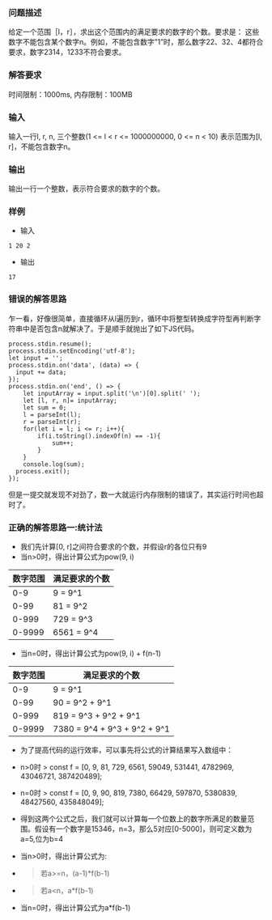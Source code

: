 ### 问题描述
给定一个范围［l，r］，求出这个范围内的满足要求的数字的个数。要求是：
这些数字不能包含某个数字n。例如，不能包含数字”1”时，那么数字22、32、4都符合要求，数字2314，1233不符合要求。
### 解答要求
时间限制：1000ms, 内存限制：100MB
### 输入
输入一行l, r, n, 三个整数(1 <= l < r <= 1000000000, 0 <= n < 10)
表示范围为[l, r]，不能包含数字n。

### 输出
输出一行一个整数，表示符合要求的数字的个数。

### 样例
- 输入
```
1 20 2
```
- 输出
```
17
```

### 错误的解答思路
乍一看，好像很简单，直接循环从l遍历到r，循环中将整型转换成字符型再判断字符串中是否包含n就解决了。于是顺手就抛出了如下JS代码。
```JS
process.stdin.resume();
process.stdin.setEncoding('utf-8');
let input = '';
process.stdin.on('data', (data) => {
  input += data;
});
process.stdin.on('end', () => {
    let inputArray = input.split('\n')[0].split(' ');
    let [l, r, n]= inputArray;
    let sum = 0;
    l = parseInt(l);
    r = parseInt(r);
    for(let i = l; i <= r; i++){
        if(i.toString().indexOf(n) == -1){
            sum++;
        }
    }
    console.log(sum);
  process.exit();
});
```
但是一提交就发现不对劲了，数一大就运行内存限制的错误了，其实运行时间也超时了。

### 正确的解答思路一:统计法
- 我们先计算[0, r]之间符合要求的个数，并假设r的各位只有9
- 当n>0时，得出计算公式为pow(9, i)

| 数字范围 | 满足要求的个数 |
| --- | --- |
| 0-9	| 9 = 9^1 |
| 0-99	| 81 = 9^2 |
| 0-999	| 729 = 9^3 |
| 0-9999	| 6561 = 9^4 |

- 当n=0时，得出计算公式为pow(9, i) + f(n-1)

|数字范围	| 满足要求的个数|
| --- | --- |
| 0-9	| 9 = 9^1 |
| 0-99	| 90 = 9^2 + 9^1 |
| 0-999	| 819 = 9^3 + 9^2 + 9^1 |
| 0-9999	| 7380 = 9^4 + 9^3 + 9^2 + 9^1 |

- 为了提高代码的运行效率，可以事先将公式的计算结果写入数组中：
- n>0时 > const f = [0, 9, 81, 729, 6561, 59049, 531441, 4782969, 43046721, 387420489];
- n=0时 > const f = [0, 9, 90, 819, 7380, 66429, 597870, 5380839, 48427560, 435848049];

- 得到这两个公式之后，我们就可以计算每一个位数上的数字所满足的数量范围。假设有一个数字是15346，n=3，那么5对应[0-5000]，则可定义数为a=5,位为b=4
- 当n>0时，得出计算公式为:
- > 若a>=n，(a-1)*f(b-1)
- > 若a<n，a*f(b-1)
- 当n=0时，得出计算公式为a*f(b-1)


